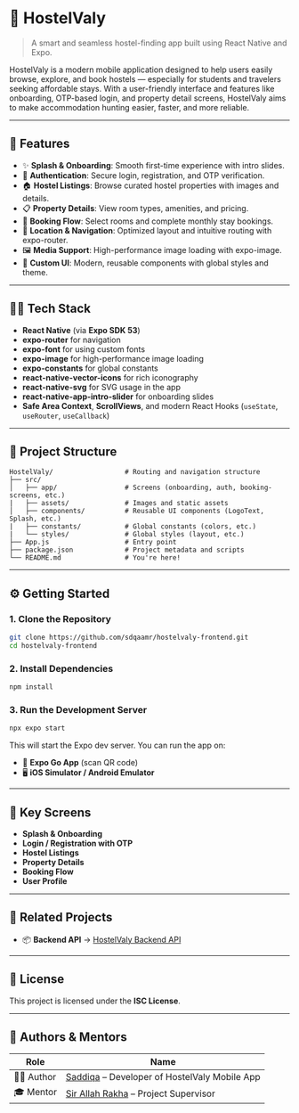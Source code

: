 # 🏨 HostelValy

> A smart and seamless hostel-finding app built using React Native and Expo.

HostelValy is a modern mobile application designed to help users easily browse, explore, and book hostels — especially for students and travelers seeking affordable stays. With a user-friendly interface and features like onboarding, OTP-based login, and property detail screens, HostelValy aims to make accommodation hunting easier, faster, and more reliable.

---

## 🚀 Features

* ✨ **Splash & Onboarding**: Smooth first-time experience with intro slides.
* 🔐 **Authentication**: Secure login, registration, and OTP verification.
* 🏠 **Hostel Listings**: Browse curated hostel properties with images and details.
* 📋 **Property Details**: View room types, amenities, and pricing.
* 🧾 **Booking Flow**: Select rooms and complete monthly stay bookings.
* 📍 **Location & Navigation**: Optimized layout and intuitive routing with expo-router.
* 🖼️ **Media Support**: High-performance image loading with expo-image.
* 🎨 **Custom UI**: Modern, reusable components with global styles and theme.

---

## 🧑‍💻 Tech Stack

* **React Native** (via **Expo SDK 53**)
* **expo-router** for navigation
* **expo-font** for using custom fonts
* **expo-image** for high-performance image loading
* **expo-constants** for global constants
* **react-native-vector-icons** for rich iconography
* **react-native-svg** for SVG usage in the app
* **react-native-app-intro-slider** for onboarding slides
* **Safe Area Context**, **ScrollViews**, and modern React Hooks (`useState`, `useRouter`, `useCallback`)

---

## 📂 Project Structure

```
HostelValy/                  # Routing and navigation structure
├── src/
│   ├── app/                 # Screens (onboarding, auth, booking-screens, etc.)  
|   ├── assets/              # Images and static assets
│   ├── components/          # Reusable UI components (LogoText, Splash, etc.)      
|   ├── constants/           # Global constants (colors, etc.)
|   └── styles/              # Global styles (layout, etc.)
├── App.js                   # Entry point
├── package.json             # Project metadata and scripts
└── README.md                # You're here!
```

---

## ⚙️ Getting Started

### 1. Clone the Repository

```bash
git clone https://github.com/sdqaamr/hostelvaly-frontend.git
cd hostelvaly-frontend
```

### 2. Install Dependencies

```bash
npm install
```

### 3. Run the Development Server

```bash
npx expo start
```

This will start the Expo dev server.
You can run the app on:
* 📱 **Expo Go App** (scan QR code)
* 🖥️ **iOS Simulator / Android Emulator**

---

## 📲 Key Screens

* **Splash & Onboarding**
* **Login / Registration with OTP**
* **Hostel Listings**
* **Property Details**
* **Booking Flow**
* **User Profile**

---

## 🔗 Related Projects

* 📦 **Backend API** → [HostelValy Backend API](https://github.com/sdqaamr/hostelvaly-backend-api)

---

## 📄 License

This project is licensed under the **ISC License**.

---

## 👤 Authors & Mentors

| Role         | Name                                                                          |
| ------------ | ----------------------------------------------------------------------------- |
| 🧑‍💻 Author | [Saddiqa](https://github.com/sdqaamr) – Developer of HostelValy Mobile App    |
| 🎓 Mentor    | [Sir Allah Rakha](https://github.com/sudo-allahrakha) – Project Supervisor |
